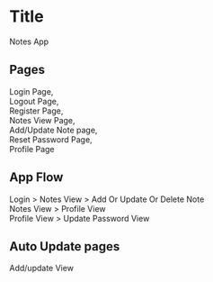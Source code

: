 # Title
Notes App
## Pages  
Login Page,  
Logout Page,  
Register Page,  
Notes View Page,  
Add/Update Note page,  
Reset Password Page,  
Profile Page
## App Flow
Login > Notes View > Add Or Update Or Delete Note  
Notes View > Profile View  
Profile View > Update Password View  

## Auto Update pages
Add/update View  
